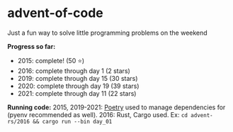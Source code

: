 # advent-of-code

Just a fun way to solve little programming problems on the weekend

**Progress so far:** 
* 2015: complete! (50 :star:)
* 2016: complete through day 1 (2 stars)
* 2019: complete through day 15 (30 stars)
* 2020: complete through day 19 (39 stars)
* 2021: complete through day 11 (22 stars)

**Running code:**
2015, 2019-2021: [Poetry](https://python-poetry.org) used to manage dependencies for (pyenv recommended as well).
2016: Rust, Cargo used. Ex: `cd advent-rs/2016 && cargo run --bin day_01`
